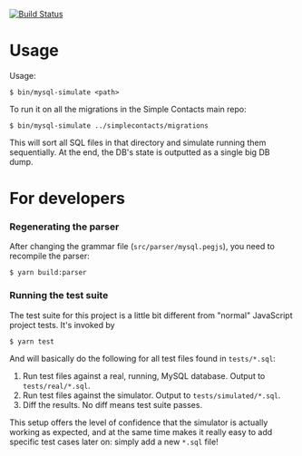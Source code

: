 [![Build Status](https://travis-ci.com/SimpleContacts/mysql-tools.svg?token=aq9GGFeH6P9dKDFz65um&branch=master)](https://travis-ci.com/SimpleContacts/mysql-tools)

# Usage

Usage:

    $ bin/mysql-simulate <path>

To run it on all the migrations in the Simple Contacts main repo:

    $ bin/mysql-simulate ../simplecontacts/migrations

This will sort all SQL files in that directory and simulate running them
sequentially.  At the end, the DB's state is outputted as a single big DB dump.


# For developers

### Regenerating the parser

After changing the grammar file (`src/parser/mysql.pegjs`), you need to
recompile the parser:

    $ yarn build:parser


### Running the test suite

The test suite for this project is a little bit different from "normal"
JavaScript project tests.  It's invoked by

    $ yarn test

And will basically do the following for all test files found in `tests/*.sql`:

1. Run test files against a real, running, MySQL database. Output to
   `tests/real/*.sql`.
1. Run test files against the simulator. Output to `tests/simulated/*.sql`.
1. Diff the results.  No diff means test suite passes.

This setup offers the level of confidence that the simulator is actually
working as expected, and at the same time makes it really easy to add specific
test cases later on: simply add a new `*.sql` file!
